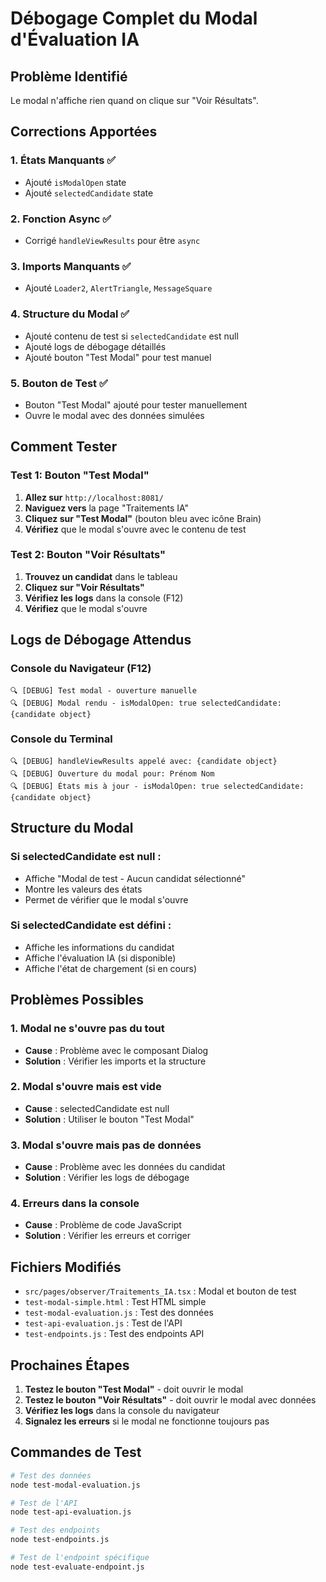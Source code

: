 # Débogage Complet du Modal d'Évaluation IA

## Problème Identifié
Le modal n'affiche rien quand on clique sur "Voir Résultats".

## Corrections Apportées

### 1. États Manquants ✅
- Ajouté `isModalOpen` state
- Ajouté `selectedCandidate` state

### 2. Fonction Async ✅
- Corrigé `handleViewResults` pour être `async`

### 3. Imports Manquants ✅
- Ajouté `Loader2`, `AlertTriangle`, `MessageSquare`

### 4. Structure du Modal ✅
- Ajouté contenu de test si `selectedCandidate` est null
- Ajouté logs de débogage détaillés
- Ajouté bouton "Test Modal" pour test manuel

### 5. Bouton de Test ✅
- Bouton "Test Modal" ajouté pour tester manuellement
- Ouvre le modal avec des données simulées

## Comment Tester

### Test 1: Bouton "Test Modal"
1. **Allez sur** `http://localhost:8081/`
2. **Naviguez vers** la page "Traitements IA"
3. **Cliquez sur "Test Modal"** (bouton bleu avec icône Brain)
4. **Vérifiez** que le modal s'ouvre avec le contenu de test

### Test 2: Bouton "Voir Résultats"
1. **Trouvez un candidat** dans le tableau
2. **Cliquez sur "Voir Résultats"**
3. **Vérifiez les logs** dans la console (F12)
4. **Vérifiez** que le modal s'ouvre

## Logs de Débogage Attendus

### Console du Navigateur (F12)
```
🔍 [DEBUG] Test modal - ouverture manuelle
🔍 [DEBUG] Modal rendu - isModalOpen: true selectedCandidate: {candidate object}
```

### Console du Terminal
```
🔍 [DEBUG] handleViewResults appelé avec: {candidate object}
🔍 [DEBUG] Ouverture du modal pour: Prénom Nom
🔍 [DEBUG] États mis à jour - isModalOpen: true selectedCandidate: {candidate object}
```

## Structure du Modal

### Si selectedCandidate est null :
- Affiche "Modal de test - Aucun candidat sélectionné"
- Montre les valeurs des états
- Permet de vérifier que le modal s'ouvre

### Si selectedCandidate est défini :
- Affiche les informations du candidat
- Affiche l'évaluation IA (si disponible)
- Affiche l'état de chargement (si en cours)

## Problèmes Possibles

### 1. Modal ne s'ouvre pas du tout
- **Cause** : Problème avec le composant Dialog
- **Solution** : Vérifier les imports et la structure

### 2. Modal s'ouvre mais est vide
- **Cause** : selectedCandidate est null
- **Solution** : Utiliser le bouton "Test Modal"

### 3. Modal s'ouvre mais pas de données
- **Cause** : Problème avec les données du candidat
- **Solution** : Vérifier les logs de débogage

### 4. Erreurs dans la console
- **Cause** : Problème de code JavaScript
- **Solution** : Vérifier les erreurs et corriger

## Fichiers Modifiés

- `src/pages/observer/Traitements_IA.tsx` : Modal et bouton de test
- `test-modal-simple.html` : Test HTML simple
- `test-modal-evaluation.js` : Test des données
- `test-api-evaluation.js` : Test de l'API
- `test-endpoints.js` : Test des endpoints API

## Prochaines Étapes

1. **Testez le bouton "Test Modal"** - doit ouvrir le modal
2. **Testez le bouton "Voir Résultats"** - doit ouvrir le modal avec données
3. **Vérifiez les logs** dans la console du navigateur
4. **Signalez les erreurs** si le modal ne fonctionne toujours pas

## Commandes de Test

```bash
# Test des données
node test-modal-evaluation.js

# Test de l'API
node test-api-evaluation.js

# Test des endpoints
node test-endpoints.js

# Test de l'endpoint spécifique
node test-evaluate-endpoint.js
```
